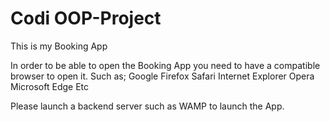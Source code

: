 # Codi OOP-Project
 This is my Booking App

In order to be able to open the Booking App you need to have a compatible browser to open it.
Such as;
Google
Firefox
Safari
Internet Explorer
Opera
Microsoft Edge
Etc

Please launch a backend server such as WAMP to launch the App.